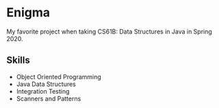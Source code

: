 # Enigma

My favorite project when taking CS61B: Data Structures in Java in Spring 2020.

## Skills
- Object Oriented Programming
- Java Data Structures
- Integration Testing 
- Scanners and Patterns
